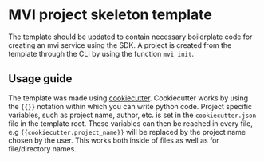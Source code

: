 # MVI project skeleton template

The template should be updated to contain necessary boilerplate code for creating an mvi service using the SDK. A project is created from the template through the CLI by using the function `mvi init`.

## Usage guide

The template was made using [cookiecutter](https://cookiecutter.readthedocs.io/en/1.7.2/). Cookiecutter works by using the `{{}}` notation within which you can write python code. Project specific variables, such as project name, author, etc. is set in the `cookiecutter.json` file in the template root. These variables can then be reached in every file, e.g `{{cookiecutter.project_name}}` will be replaced by the project name chosen by the user. This works both inside of files as well as for file/directory names.
